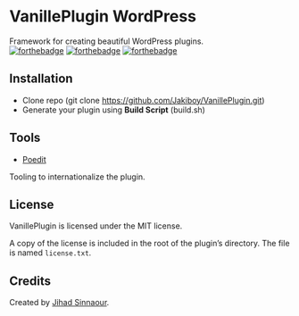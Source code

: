 # VanillePlugin WordPress

Framework for creating beautiful WordPress plugins.<br>
[![forthebadge](https://forthebadge.com/images/badges/built-with-wordpress.svg)](https://fr.wordpress.org/)
[![forthebadge](https://forthebadge.com/images/badges/as-seen-on-tv.svg)](https://fr.wordpress.org/)
[![forthebadge](https://forthebadge.com/images/badges/makes-people-smile.svg)](https://fr.wordpress.org/)

## Installation

- Clone repo (git clone https://github.com/Jakiboy/VanillePlugin.git)
- Generate your plugin using **Build Script** (build.sh)

## Tools

* [Poedit](http://www.poedit.net/)

Tooling to internationalize the plugin.

## License

VanillePlugin is licensed under the MIT license.

A copy of the license is included in the root of the plugin’s directory. The file is named `license.txt`.

## Credits

Created by [Jihad Sinnaour](https://info.jihadsinnaour.com/).
